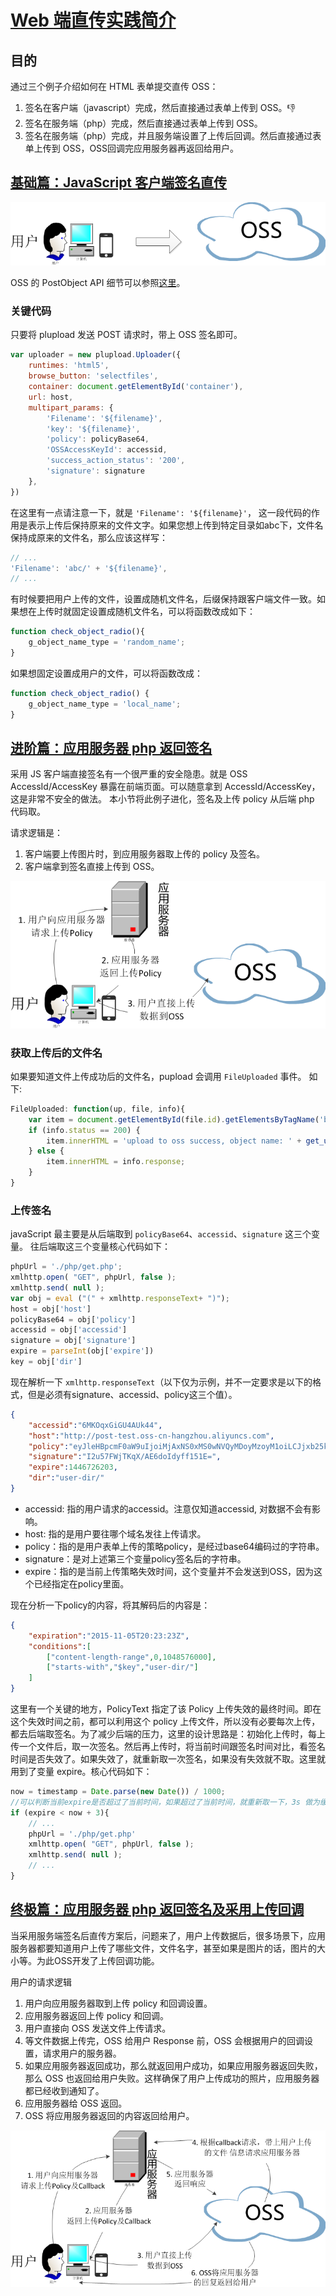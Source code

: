 # [Web 端直传实践简介](https://help.aliyun.com/document_detail/31923.html)

## 目的

通过三个例子介绍如何在 HTML 表单提交直传 OSS：

1. 签名在客户端（javascript）完成，然后直接通过表单上传到 OSS。:-1:
1. 签名在服务端（php）完成，然后直接通过表单上传到 OSS。
1. 签名在服务端（php）完成，并且服务端设置了上传后回调。然后直接通过表单上传到 OSS，OSS回调完应用服务器再返回给用户。

## [基础篇：JavaScript 客户端签名直传](https://help.aliyun.com/document_detail/31925.html)

![JavaScript 客户端签名直传](assets/practice-post-callback-2.png)

OSS 的 PostObject API 细节可以参照[这里](postobject.md)。

### 关键代码

只要将 plupload 发送 POST 请求时，带上 OSS 签名即可。

```javascript
var uploader = new plupload.Uploader({
    runtimes: 'html5',
    browse_button: 'selectfiles',
    container: document.getElementById('container'),
    url: host,
    multipart_params: {
        'Filename': '${filename}',
        'key': '${filename}',
        'policy': policyBase64,
        'OSSAccessKeyId': accessid,
        'success_action_status': '200',
        'signature': signature
    },
})
```

在这里有一点请注意一下，就是 `'Filename': '${filename}'`， 这一段代码的作用是表示上传后保持原来的文件文字。如果您想上传到特定目录如abc下，文件名保持成原来的文件名，那么应该这样写：

```javascript
// ...
'Filename': 'abc/' + '${filename}',
// ...
```

有时候要把用户上传的文件，设置成随机文件名，后缀保持跟客户端文件一致。如果想在上传时就固定设置成随机文件名，可以将函数改成如下：

```javascript
function check_object_radio(){
    g_object_name_type = 'random_name';
}
```

如果想固定设置成用户的文件，可以将函数改成：

```javascript
function check_object_radio() {
    g_object_name_type = 'local_name';
}
```

## [进阶篇：应用服务器 php 返回签名](https://help.aliyun.com/document_detail/31926.html)

采用 JS 客户端直接签名有一个很严重的安全隐患。就是 OSS AccessId/AccessKey 暴露在前端页面。可以随意拿到 AccessId/AccessKey，这是非常不安全的做法。 本小节将此例子进化，签名及上传 policy 从后端 php 代码取。

请求逻辑是：

1. 客户端要上传图片时，到应用服务器取上传的 policy 及签名。
1. 客户端拿到签名直接上传到 OSS。

![服务器签名后直传](assets/practice-post-callback-5.png)

### 获取上传后的文件名

如果要知道文件上传成功后的文件名，pupload 会调用 `FileUploaded` 事件。 如下:

```javascript
FileUploaded: function(up, file, info){
    var item = document.getElementById(file.id).getElementsByTagName('b')[0];
    if (info.status == 200) {
        item.innerHTML = 'upload to oss success, object name: ' + get_uploaded_object_name(file.name);
    } else {
        item.innerHTML = info.response;
    }
}
```

### 上传签名

javaScript 最主要是从后端取到 `policyBase64`、`accessid`、`signature` 这三个变量。 往后端取这三个变量核心代码如下：

```javascript
phpUrl = './php/get.php';
xmlhttp.open( "GET", phpUrl, false );
xmlhttp.send( null );
var obj = eval ("(" + xmlhttp.responseText+ ")");
host = obj['host']
policyBase64 = obj['policy']
accessid = obj['accessid']
signature = obj['signature']
expire = parseInt(obj['expire'])
key = obj['dir']
```

现在解析一下 `xmlhttp.responseText`（以下仅为示例，并不一定要求是以下的格式，但是必须有signature、accessid、policy这三个值）。

```json
{
    "accessid":"6MKOqxGiGU4AUk44",
    "host":"http://post-test.oss-cn-hangzhou.aliyuncs.com",
    "policy":"eyJleHBpcmF0aW9uIjoiMjAxNS0xMS0wNVQyMDoyMzoyM1oiLCJjxb25kaXRpb25zIjpbWyJjcb250ZW50LWxlbmd0aC1yYW5nZSIsMCwxMDQ4NTc2MDAwXSxbInN0YXJ0cy13aXRoIiwiJGtleSIsInVzZXItZGlyXC8iXV19",
    "signature":"I2u57FWjTKqX/AE6doIdyff151E=",
    "expire":1446726203,
    "dir":"user-dir/"
}
```

* accessid: 指的用户请求的accessid。注意仅知道accessid, 对数据不会有影响。
* host: 指的是用户要往哪个域名发往上传请求。
* policy：指的是用户表单上传的策略policy，是经过base64编码过的字符串。
* signature：是对上述第三个变量policy签名后的字符串。
* expire：指的是当前上传策略失效时间，这个变量并不会发送到OSS，因为这个已经指定在policy里面。

现在分析一下policy的内容，将其解码后的内容是：

```json
{
    "expiration":"2015-11-05T20:23:23Z",
    "conditions":[
        ["content-length-range",0,1048576000],
        ["starts-with","$key","user-dir/"]
    ]
}
```

这里有一个关键的地方，PolicyText 指定了该 Policy 上传失效的最终时间。即在这个失效时间之前，都可以利用这个 policy 上传文件，所以没有必要每次上传，都去后端取签名。为了减少后端的压力，这里的设计思路是：初始化上传时，每上传一个文件后，取一次签名。然后再上传时，将当前时间跟签名时间对比，看签名时间是否失效了。如果失效了，就重新取一次签名，如果没有失效就不取。这里就用到了变量 expire。核心代码如下：

```javascript
now = timestamp = Date.parse(new Date()) / 1000;
//可以判断当前expire是否超过了当前时间，如果超过了当前时间，就重新取一下，3s 做为缓冲[/color]
if (expire < now + 3){
    // ...
    phpUrl = './php/get.php'
    xmlhttp.open( "GET", phpUrl, false );
    xmlhttp.send( null );
    // ...
}
```

## [终极篇：应用服务器 php 返回签名及采用上传回调](https://help.aliyun.com/document_detail/31927.html)

当采用服务端签名后直传方案后，问题来了，用户上传数据后，很多场景下，应用服务器都要知道用户上传了哪些文件，文件名字，甚至如果是图片的话，图片的大小等。为此OSS开发了上传回调功能。

用户的请求逻辑

1. 用户向应用服务器取到上传 policy 和回调设置。
2. 应用服务器返回上传 policy 和回调。
3. 用户直接向 OSS 发送文件上传请求。
4. 等文件数据上传完，OSS 给用户 Response 前，OSS 会根据用户的回调设置，请求用户的服务器。
5. 如果应用服务器返回成功，那么就返回用户成功，如果应用服务器返回失败，那么 OSS 也返回给用户失败。这样确保了用户上传成功的照片，应用服务器都已经收到通知了。
6. 应用服务器给 OSS 返回。
7. OSS 将应用服务器返回的内容返回给用户。

![服务端签名直传并设置上传回调](assets/practice-post-callback-7.png)